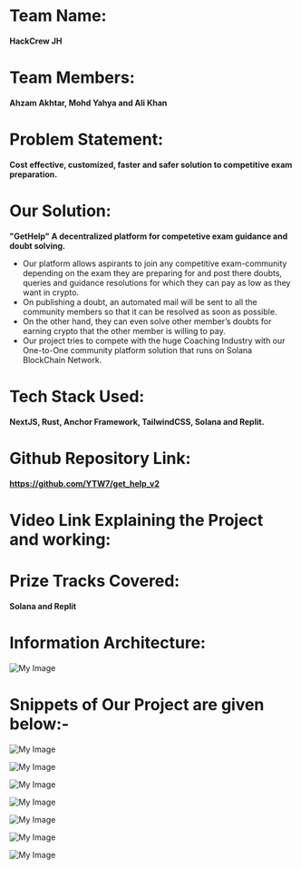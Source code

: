 # Team Name: 
**HackCrew JH**
# Team Members: 
**Ahzam Akhtar, Mohd Yahya and Ali Khan**
# Problem Statement: 
**Cost effective, customized, faster and safer solution to competitive exam preparation.**
# Our Solution: 
**"GetHelp" A decentralized platform for competetive exam guidance and doubt solving.**
* Our platform allows aspirants to join any competitive exam-community depending on the exam they are preparing for and post there doubts, queries and guidance resolutions for which they can pay as low as they want in crypto.
* On publishing a doubt, an automated mail will be sent to all the community members so that it can be resolved as soon as possible.
* On the other hand, they can even solve other member’s doubts for earning crypto that the other member is willing to pay. 
* Our project tries to compete with the huge Coaching Industry with our One-to-One community platform solution that runs on Solana BlockChain Network.
# Tech Stack Used: 
**NextJS, Rust, Anchor Framework, TailwindCSS, Solana and Replit.**
# Github Repository Link:
**https://github.com/YTW7/get_help_v2**
# Video Link Explaining the Project and working: 
# Prize Tracks Covered: 
**Solana and Replit**
# Information Architecture:
![My Image](FRONT-END/project_images/img_arch.JPG)

# Snippets of Our Project are given below:-
![My Image](FRONT-END/project_images/image1.png)

![My Image](FRONT-END/project_images/img1.png)

![My Image](FRONT-END/project_images/img2.png)

![My Image](FRONT-END/project_images/img3.png)

![My Image](FRONT-END/project_images/img4.png)

![My Image](FRONT-END/project_images/img5.png)

![My Image](FRONT-END/project_images/img6.png)

